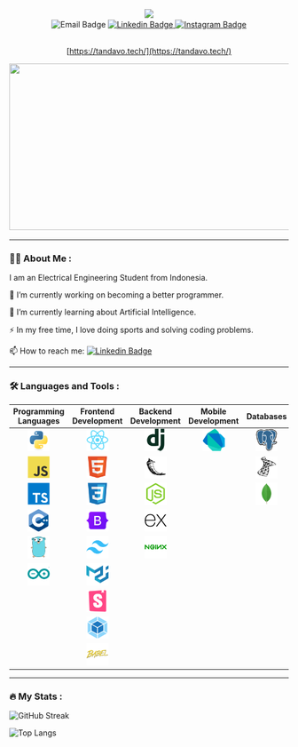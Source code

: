 <div id="header" align="center">
  <img src="https://media.giphy.com/media/lRLzrbhmh5pFf4jOga/giphy.gif" width="100"/>
  
  <div id="badges>
  
  <a href="">
    <img src="https://img.shields.io/badge/kevo211001@gmail.com-critical?style=for-the-badge" alt="Email Badge"/>
  </a>
  
  <a href="https://www.linkedin.com/in/kevin-tandavo/">
    <img src="https://img.shields.io/badge/LinkedIn-0077B5?style=for-the-badge&logo=linkedin&logoColor=white" alt="Linkedin Badge"/>
  </a>
  
  <a href="https://www.instagram.com/kevintandavo/">
    <img src="https://img.shields.io/badge/Instagram-E4405F?style=for-the-badge&logo=instagram&logoColor=white" alt="Instagram Badge"/>
  </a>

</div>

<img src="https://komarev.com/ghpvc/?username=Riyuze&style=flat-square&color=blue" alt=""/>

[https://tandavo.tech/](https://tandavo.tech/)

<div align="center">
  <img src="https://media.giphy.com/media/dWesBcTLavkZuG35MI/giphy.gif" width="600" height="300"/>
</div>

<div align="left">

---

### :man_technologist: About Me : 

I am an Electrical Engineering Student from Indonesia.

🔭 I’m currently working on becoming a better programmer.

🌱 I’m currently learning about Artificial Intelligence.

⚡ In my free time, I love doing sports and solving coding problems.

📫 How to reach me: [![Linkedin Badge](https://img.shields.io/badge/KevinTandavo-blue?style=flat&logo=Linkedin&logoColor=white)](https://www.linkedin.com/in/kevin-tandavo/)

---

### :hammer_and_wrench: Languages and Tools :
                 
  | Programming Languages | Frontend Development | Backend Development | Mobile Development | Databases | Hosting | Frameworks | Others |
  | :-------------------: | :------------------: | :-----------------: | :----------------: | :------: | :-----: | :-------: | :----: |
  | <img src="https://github.com/devicons/devicon/blob/master/icons/python/python-original.svg" title="Python" alt="Python" width="40" height="40"/> | <img         src="https://github.com/devicons/devicon/blob/master/icons/react/react-original.svg" title="React" alt="React" width="40" height="40"/> | <img src="https://github.com/devicons/devicon/blob/master/icons/django/django-plain.svg" title="Django" alt="Django" width="40" height="40"/> | <img src="https://github.com/devicons/devicon/blob/master/icons/dart/dart-original.svg" title="Dart" alt="Dart" width="40" height="40"/> | <img src="https://github.com/devicons/devicon/blob/master/icons/postgresql/postgresql-original.svg" title="Postgresql" alt="Postgresql" width="40" height="40"/> | <img src="https://github.com/devicons/devicon/blob/master/icons/heroku/heroku-original.svg" title="Heroku" alt="Heroku" width="40" height="40"/> | <img src="https://github.com/devicons/devicon/blob/master/icons/flutter/flutter-original.svg" title="Flutter" alt="Flutter" width="40" height="40"/> | <img src="https://github.com/devicons/devicon/blob/master/icons/git/git-original.svg" title="Git" alt="Git" width="40" height="40"/>
  | <img src="https://github.com/devicons/devicon/blob/master/icons/javascript/javascript-original.svg" title="JavaScript" alt="JavaScript" width="40" height="40"/> | <img src="https://github.com/devicons/devicon/blob/master/icons/html5/html5-original.svg" title="HTML5" alt="HTML" width="40" height="40"/> | <img src="https://github.com/devicons/devicon/blob/master/icons/flask/flask-original.svg" title="Flask" alt="Flask" width="40" height="40"/> | | <img src="https://github.com/devicons/devicon/blob/master/icons/microsoftsqlserver/microsoftsqlserver-plain.svg" title="MicrosoftSQL" alt="MicrosoftSQL" width="40" height="40"/> | <img src="https://github.com/devicons/devicon/blob/master/icons/firebase/firebase-plain.svg" title="Firebase" alt="Firebase" width="40" height="40"/> | <img src="https://github.com/devicons/devicon/blob/master/icons/tensorflow/tensorflow-original.svg" title="Tensorflow" alt="Tensorflow" width="40" height="40"/> | <img src="https://github.com/devicons/devicon/blob/master/icons/linux/linux-original.svg" title="Linux" alt="Linux" width="40" height="40"/> |
  | <img src="https://github.com/devicons/devicon/blob/master/icons/typescript/typescript-original.svg" title="TypeScript" alt="TypeScript" width="40" height="40"/> | <img src="https://github.com/devicons/devicon/blob/master/icons/css3/css3-original.svg"  title="CSS3" alt="CSS" width="40" height="40"/> | <img src="https://github.com/devicons/devicon/blob/master/icons/nodejs/nodejs-plain.svg" title="Nodejs" alt="Nodejs" width="40" height="40"/> | | <img src="https://github.com/devicons/devicon/blob/master/icons/mongodb/mongodb-original.svg" title="MongoDB" alt="MongoDB" width="40" height="40"/> | | <img src="https://github.com/devicons/devicon/blob/master/icons/opencv/opencv-original.svg" title="Opencv" alt="Opencv" width="40" height="40"/> | <img src="https://github.com/devicons/devicon/blob/master/icons/bash/bash-original.svg" title="Bash" alt="Bash" width="40" height="40"/> |
  | <img src="https://github.com/devicons/devicon/blob/master/icons/cplusplus/cplusplus-original.svg" title="CPlusPlus" alt="CPlusPlus" width="40" height="40"/> | <img src="https://github.com/devicons/devicon/blob/master/icons/bootstrap/bootstrap-original.svg" title="Bootstrap" alt="Bootstrap" width="40" height="40"/> | <img src="https://github.com/devicons/devicon/blob/master/icons/express/express-original.svg" title="Express" alt="Express" width="40" height="40"/> | | | | <img src="https://github.com/devicons/devicon/blob/master/icons/pandas/pandas-original.svg" title="Pandas" alt="Pandas" width="40" height="40"/> | <img src="https://github.com/devicons/devicon/blob/master/icons/docker/docker-original.svg" title="Docker" alt="Docker" width="40" height="40"/>
  | <img src="https://github.com/devicons/devicon/blob/master/icons/go/go-original.svg" title="Go" alt="Go" width="40" height="40"/> | <img src="https://github.com/devicons/devicon/blob/master/icons/tailwindcss/tailwindcss-plain.svg" title="TailwindCSS" alt="TailwindCSS" width="40" height="40"/> | <img src="https://github.com/devicons/devicon/blob/master/icons/nginx/nginx-original.svg" title="Nginx" alt="Nginx" width="40" height="40"/> | 
  | <img src="https://github.com/devicons/devicon/blob/master/icons/arduino/arduino-original.svg" title="Arduino" alt="Arduino" width="40" height="40"/> | <img src="https://github.com/devicons/devicon/blob/master/icons/materialui/materialui-original.svg" title="MaterialUI" alt="MaterialUI" width="40" height="40"/> | 
  | | <img src="https://github.com/devicons/devicon/blob/master/icons/storybook/storybook-original.svg" title="Storybook" alt="Storybook" width="40" height="40"/> |   
  | | <img src="https://github.com/devicons/devicon/blob/master/icons/webpack/webpack-original.svg" title="Webpack" alt="Webpack" width="40" height="40"/>  | 
  | | <img src="https://github.com/devicons/devicon/blob/master/icons/babel/babel-original.svg" title="Babel" alt="Babel" width="40" height="40"/> |
                                                                          
---

### :fire: My Stats :

![GitHub Streak](http://github-readme-streak-stats.herokuapp.com?user=Riyuze&theme=dark)

![Top Langs](https://github-readme-stats.vercel.app/api/top-langs/?username=Riyuze&hide=jupyter%20notebook,css&show_icons=true&layout=compact&theme=vision-friendly-dark&locale=en)

</div>
